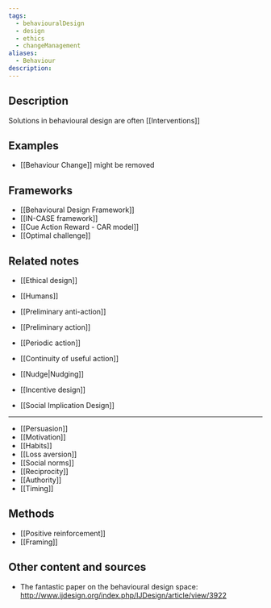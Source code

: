 ```yaml
---
tags:
  - behaviouralDesign
  - design
  - ethics
  - changeManagement
aliases:
  - Behaviour
description:
---
```


## Description
Solutions in behavioural design are often [[Interventions]]

## Examples 
- [[Behaviour Change]] might be removed 

## Frameworks
- [[Behavioural Design Framework]]
- [[IN-CASE framework]]
- [[Cue Action Reward - CAR model]]
- [[Optimal challenge]]

## Related notes 
- [[Ethical design]]
- [[Humans]]

- [[Preliminary anti-action]]
- [[Preliminary action]]
- [[Periodic action]]
- [[Continuity of useful action]] 
- [[Nudge|Nudging]]

- [[Incentive design]]
- [[Social Implication Design]]

--- 
- [[Persuasion]]
- [[Motivation]]
- [[Habits]]
- [[Loss aversion]]
- [[Social norms]]
- [[Reciprocity]]
- [[Authority]]
- [[Timing]]


## Methods
- [[Positive reinforcement]]
- [[Framing]]
## Other content and sources

- The fantastic paper on the behavioural design space: http://www.ijdesign.org/index.php/IJDesign/article/view/3922